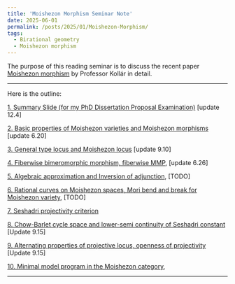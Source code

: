 ```yaml
---
title: 'Moishezon Morphism Seminar Note'
date: 2025-06-01
permalink: /posts/2025/01/Moishezon-Morphism/
tags:
  - Birational geometry
  - Moishezon morphism
---
```



The purpose of this reading seminar is to discuss the recent paper [Moishezon morphism](https://www.intlpress.com/site/pub/pages/journals/items/pamq/content/vols/0018/0004/a011/index.php?mode=ns) by Professor Kollár in detail. 


---
Here is the outline:

[1. Summary Slide (for my PhD Dissertation Proposal Examination)](https://yilimath.github.io/files/Birational/Moishezon/MoishezonSlides.pdf) [update 12.4]

[2. Basic properties of Moishezon varieties and Moishezon morphisms](https://yilimath.github.io/files/Birational/Moishezon/Moishezon1.pdf) [update 6.20]

[3. General type locus and Moishezon locus](https://yilimath.github.io/files/Birational/Moishezon/Moishezon3.pdf) [update 9.10]

[4. Fiberwise bimeromorphic morphism, fiberwise MMP](https://yilimath.github.io/files/Birational/Moishezon/Moishezon2.pdf), [update 6.26]

[5. Algebraic approximation and Inversion of adjunction](https://yilimath.github.io/files/Birational/Moishezon/AlgebraicApproximation.pdf), [TODO]

[6. Rational curves on Moishezon spaces, Mori bend and break for Moishezon variety](https://yilimath.github.io/files/Birational/BCHM/Moishezon5.pdf), [TODO]

[7. Seshadri projectivity criterion](https://yilimath.github.io/files/Birational/Moishezon/SeshadriCriterion.pdf)

[8. Chow-Barlet cycle space and lower-semi continuity of Seshadri constant](https://yilimath.github.io/files/Birational/Moishezon/lscSeshadriConstant.pdf) [Update 9.15]

[9. Alternating properties of projective locus, openness of projectivity](https://yilimath.github.io/files/Birational/Moishezon/OpenesssProj.pdf) [Update 9.15]

[10. Minimal model program in the Moishezon category](),

---
